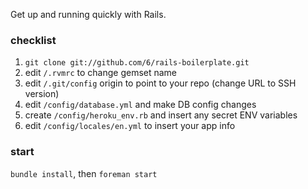 Get up and running quickly with Rails.

### checklist

1. `git clone git://github.com/6/rails-boilerplate.git`
1. edit `/.rvmrc` to change gemset name
1. edit `/.git/config` origin to point to your repo (change URL to SSH version)
1. edit `/config/database.yml` and make DB config changes
1. create `/config/heroku_env.rb` and insert any secret ENV variables
1. edit `/config/locales/en.yml` to insert your app info

### start

`bundle install`, then `foreman start`
